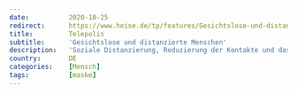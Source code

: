 ```yaml
---
date:          2020-10-25
redirect:      https://www.heise.de/tp/features/Gesichtslose-und-distanzierte-Menschen-4930633.html
title:         Telepolis
subtitle:      'Gesichtslose und distanzierte Menschen'
description:   'Soziale Distanzierung, Reduzierung der Kontakte und das Tragen der Mund-Nasen-Masken haben Auswirkungen, die nur dann realistisch einschätzbar sind, wenn einige zentrale Eigenschaften der Natur des Menschen ausreichend berücksichtigt werden - Teil 1'
country:       DE
categories:    [Mensch]
tags:          [maske]
---
```

